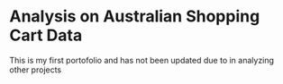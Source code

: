 # Analysis on Australian Shopping Cart Data
This is my first portofolio and has not been updated due to in analyzing other projects

